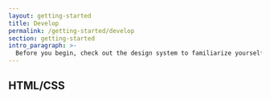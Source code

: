 ```yaml
---
layout: getting-started
title: Develop
permalink: /getting-started/develop
section: getting-started
intro_paragraph: >-
  Before you begin, check out the design system to familiarize yourself.
---
```

## HTML/CSS
